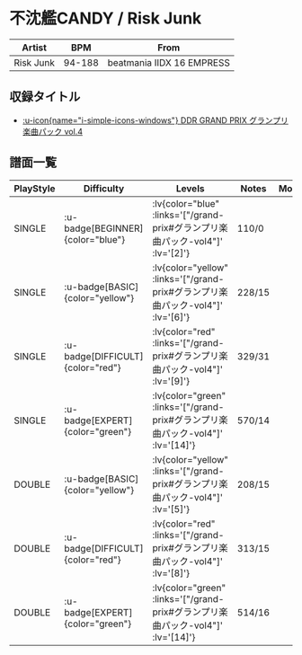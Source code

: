 # 不沈艦CANDY / Risk Junk

|Artist|BPM|From|
|------|---|----|
|Risk Junk|94-188|beatmania IIDX 16 EMPRESS|

## 収録タイトル

- [ :u-icon{name="i-simple-icons-windows"} DDR GRAND PRIX グランプリ楽曲パック vol.4](/grand-prix#グランプリ楽曲パック-vol4)

## 譜面一覧

|PlayStyle|Difficulty|Levels|Notes|Movie|
|---------|----------|------|-----|-----|
|SINGLE| :u-badge[BEGINNER]{color="blue"} | :lv{color="blue" :links='["/grand-prix#グランプリ楽曲パック-vol4"]' :lv='[2]'} |110/0||
|SINGLE| :u-badge[BASIC]{color="yellow"} | :lv{color="yellow" :links='["/grand-prix#グランプリ楽曲パック-vol4"]' :lv='[6]'} |228/15||
|SINGLE| :u-badge[DIFFICULT]{color="red"} | :lv{color="red" :links='["/grand-prix#グランプリ楽曲パック-vol4"]' :lv='[9]'} |329/31||
|SINGLE| :u-badge[EXPERT]{color="green"} | :lv{color="green" :links='["/grand-prix#グランプリ楽曲パック-vol4"]' :lv='[14]'} |570/14||
|DOUBLE| :u-badge[BASIC]{color="yellow"} | :lv{color="yellow" :links='["/grand-prix#グランプリ楽曲パック-vol4"]' :lv='[5]'} |208/15||
|DOUBLE| :u-badge[DIFFICULT]{color="red"} | :lv{color="red" :links='["/grand-prix#グランプリ楽曲パック-vol4"]' :lv='[8]'} |313/15||
|DOUBLE| :u-badge[EXPERT]{color="green"} | :lv{color="green" :links='["/grand-prix#グランプリ楽曲パック-vol4"]' :lv='[14]'} |514/16||

